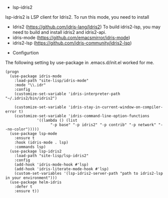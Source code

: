 * lsp-idris2

lsp-idris2 is LSP client for Idris2.
To run this mode, you need to install 
- Idris2 (https://github.com/idris-lang/Idris2)
 To build idris2-lsp, you may need to build and install idris2 and idris2-api.
- idris-mode (https://github.com/emacsmirror/idris-mode)
- idris2-lsp (https://github.com/idris-community/idris2-lsp)


* Configurtion

The following setting by use-package in .emacs.d/init.el worked for me.

```
(progn
  (use-package idris-mode
    :load-path "site-lisp/idris-mode"
    :mode "\\.idr"
    :config
    (customize-set-variable 'idris-interpreter-path "~/.idris2/bin/idris2")
    
    (customize-set-variable 'idris-stay-in-current-window-on-compiler-error t)
    (customize-set-variable 'idris-command-line-option-functions
			  '((lambda () (list
					"-p base" "-p idris2" "-p contrib" "-p network" "--no-color")))))
  (use-package lsp-mode
    :ensure t
    :hook (idris-mode . lsp)
    :commands lsp)
  (use-package lsp-idris2
    :load-path "site-lisp/lsp-idris2"
    :config
    (add-hook 'idris-mode-hook #'lsp)
    (add-hook 'idris-literate-mode-hook #'lsp)
    (custom-set-variables '(lsp-idris2-server-path "path to idris2-lsp in your environment")))
  (use-package helm-idris
    :defer t
    :ensure t))
```
